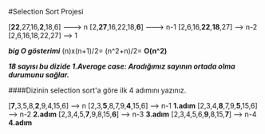 #Selection Sort Projesi

[**22**,27,16,**2**,18,6]  ---> n
[2,**27**,16,22,18,**6**]  ---> n-1
[2,6,16,**22**,**18**,27] --> n-2
[2,6,16,18,22,27] --> 1

***big O gösterimi***
(n)x(n+1)/2= (n^2+n)/2= **O(n^2)**

***18 sayısı bu dizide 1.Average case: Aradığımız sayının ortada olma durumunu sağlar.***


####Dizinin selection sort'a göre ilk 4 adımını yazınız.

[**7**,3,5,8,**2**,9,4,15,6] --> n 
[2,3,**5**,8,7,9,**4**,15,6] --> n-1    **1.adım**
[2,3,4,**8**,7,9,**5**,15,6] --> n-2    **2.adım**
[2,3,4,5,**7**,9,8,15,**6**] --> n-3    **3.adım**
[2,3,4,5,6,**9**,8,15,**7**] --> n-4    **4.adım**


